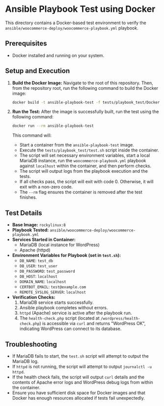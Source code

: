 # Ansible Playbook Test using Docker

This directory contains a Docker-based test environment to verify the `ansible/woocommerce-deploy/woocommerce-playbook.yml` playbook.

## Prerequisites

*   Docker installed and running on your system.

## Setup and Execution

1.  **Build the Docker Image:**
    Navigate to the root of this repository. Then, from the repository root, run the following command to build the Docker image:

    ```bash
    docker build -t ansible-playbook-test -f tests/playbook_test/Dockerfile .
    ```

2.  **Run the Test:**
    After the image is successfully built, run the test using the following command:

    ```bash
    docker run --rm ansible-playbook-test
    ```

    This command will:
    *   Start a container from the `ansible-playbook-test` image.
    *   Execute the `tests/playbook_test/test.sh` script inside the container.
    *   The script will set necessary environment variables, start a local MariaDB instance, run the `woocommerce-playbook.yml` playbook against `localhost` within the container, and then perform checks.
    *   The script will output logs from the playbook execution and the tests.
    *   If all checks pass, the script will exit with code 0. Otherwise, it will exit with a non-zero code.
    *   The `--rm` flag ensures the container is removed after the test finishes.

## Test Details

*   **Base Image:** `rockylinux:8`
*   **Playbook Tested:** `ansible/woocommerce-deploy/woocommerce-playbook.yml`
*   **Services Started in Container:**
    *   MariaDB (local instance for WordPress)
    *   Apache (httpd)
*   **Environment Variables for Playbook (set in `test.sh`):**
    *   `DB_NAME`: `test_db`
    *   `DB_USER`: `test_user`
    *   `DB_PASSWORD`: `test_password`
    *   `DB_HOST`: `localhost`
    *   `DOMAIN_NAME`: `localhost`
    *   `CERTBOT_EMAIL`: `test@example.com`
    *   `REMOTE_SYSLOG_SERVER`: `localhost`
*   **Verification Checks:**
    1.  MariaDB service starts successfully.
    2.  Ansible playbook completes without errors.
    3.  `httpd` (Apache) service is active after the playbook run.
    4.  The `health-check.php` script (located at `/wordpress/health-check.php`) is accessible via `curl` and returns "WordPress OK", indicating WordPress can connect to its database.

## Troubleshooting

*   If MariaDB fails to start, the `test.sh` script will attempt to output the MariaDB log.
*   If `httpd` is not running, the script will attempt to output `journalctl -u httpd`.
*   If the health check fails, the script will output `curl` details and the contents of Apache error logs and WordPress debug logs from within the container.
*   Ensure you have sufficient disk space for Docker images and that Docker has enough resources allocated if tests fail unexpectedly.
